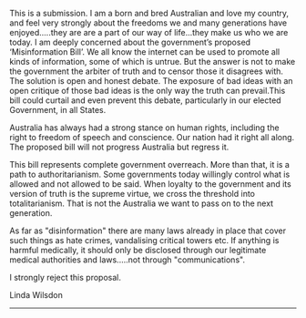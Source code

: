 This is a submission. I am a born and bred Australian and love my country, and feel very strongly about the freedoms we and
many generations have enjoyed.....they are are a part of our way of life...they make us who we are today. I am deeply concerned
about the government’s proposed ‘Misinformation Bill’. We all know the internet can be used to promote all kinds of
information, some of which is untrue. But the answer is not to make the government the arbiter of truth and to censor those it
disagrees with. The solution is open and honest debate. The exposure of bad ideas with an open critique of those bad ideas is the
only way the truth can prevail.This bill could curtail and even prevent this debate, particularly in our elected Government, in all
States.

Australia has always had a strong stance on human rights, including the right to freedom of speech and conscience. Our nation
had it right all along. The proposed bill will not progress Australia but regress it.

This bill represents complete government overreach. More than that, it is a path to authoritarianism. Some governments today
willingly control what is allowed and not allowed to be said. When loyalty to the government and its version of truth is the
supreme virtue, we cross the threshold into totalitarianism. That is not the Australia we want to pass on to the next generation.

As far as "disinformation" there are many laws already in place that cover such things as hate crimes, vandalising critical towers
etc. If anything is harmful medically, it should only be disclosed through our legitimate medical authorities and laws.....not through
"communications".

I strongly reject this proposal.

Linda Wilsdon


-----

